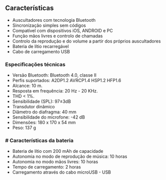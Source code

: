 ## Características

- Auscultadores com tecnologia Bluetooth
- Sincronização simples sem códigos
- Compatível com dispositivos iOS, ANDROID e PC
- Função mãos livres e controlo de chamadas
- Controlo da reprodução e do volume a partir dos próprios auscultadores
- Bateria de lítio recarregável
- Cabo de carregamento USB

### Especificações técnicas

- Versão Bluetooth: Bluetooth 4.0, classe II
- Perfis suportados: A2DP1.2 AVRCP1.4 HSP1.2 HFP1.6
- Alcance: 10 m.
- Resposta em frequência: 20 Hz - 20 KHz.
- THD < 1%.
- Sensibilidade (SPL): 97±3dB
- Transdutor dinâmico
- Diâmetro do diafragma: 40 mm
- Sensibilidade do microfone: -42 dB
- Dimensões: 180 x 170 x 54 mm
- Peso: 137 g


### # Características da bateria 

- Bateria de lítio com 200 mAh de capacidade
- Autonomia no modo de reprodução de música: 10 horas
- Autonomia no modo mãos livres: 10 horas
- Tempo de carregamento: 2 horas
- Carregamento através do cabo microUSB - USB


